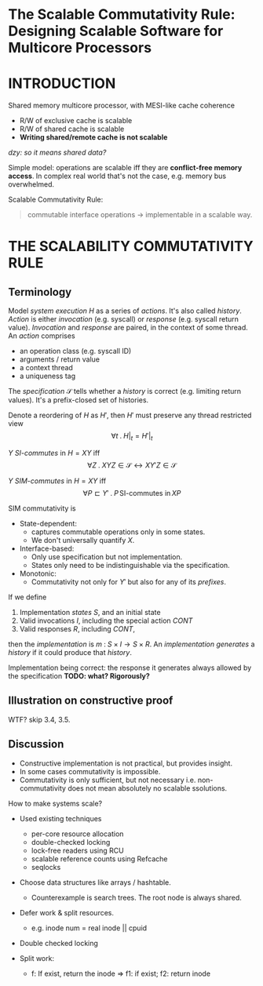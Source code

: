 # The Scalable Commutativity Rule: Designing Scalable Software for Multicore Processors

# INTRODUCTION
Shared memory multicore processor, with MESI-like cache coherence
* R/W of exclusive cache is scalable
* R/W of shared cache is scalable
* **Writing shared/remote cache is not scalable**

*dzy: so it means shared data?*

Simple model: operations are scalable iff they are **conflict-free memory access**.
In complex real world that's not the case, e.g. memory bus overwhelmed.

Scalable Commutativity Rule:
> commutable interface operations $\to$ implementable in a scalable way.

# THE SCALABILITY COMMUTATIVITY RULE
## Terminology
Model *system execution* $H$ as a series of *actions*. It's also called *history*.
*Action* is either *invocation* (e.g. syscall) or *response* (e.g. syscall return value).
*Invocation* and *response* are paired, in the context of some thread.
An *action* comprises
* an operation class (e.g. syscall ID)
* arguments / return value
* a context thread
* a uniqueness tag

The *specification* $\mathcal{S}$ tells whether a *history* is correct
(e.g. limiting return values). It's a prefix-closed set of histories.

Denote a reordering of $H$ as $H'$, then $H'$ must preserve any thread restricted view
$$
\forall t\;.\; H|_t = H'|_t
$$

$Y$ *SI-commutes* in $H=X Y$ iff
$$
\forall Z\;.\; X Y Z \in \mathcal{S} \leftrightarrow X Y' Z \in \mathcal{S}
$$

$Y$ *SIM-commutes* in $H=X Y$ iff
$$
\forall P \sqsubset Y'\;.\; P \, \text{SI-commutes in}\, X P
$$

SIM commutativity is
* State-dependent:
  - captures commutable operations only in some states.
  - We don't universally quantify $X$.
* Interface-based:
  - Only use specification but not implementation.
  - States only need to be indistinguishable via the specification.
* Monotonic:
  - Commutativity not only for $Y'$ but also for any of its *prefixes*.

If we define
1. Implementation *states* $S$, and an initial state
2. Valid invocations $I$, including the special action $CONT$
3. Valid responses $R$, including $CONT$,

then the *implementation* is $m\;:\; S \times I \to S \times R$.
An *implementation* *generates* a *history* if it could produce that *history*.

Implementation being correct: the response it generates always allowed by the specification **TODO: what? Rigorously?**

## Illustration on constructive proof
WTF? skip 3.4, 3.5.

## Discussion
* Constructive implementation is not practical, but provides insight.
* In some cases commutativity is impossible.
* Commutativity is only sufficient, but not necessary
  i.e. non-commutativity does not mean absolutely no scalable ssolutions.

How to make systems scale?
* Used existing techniques
  - per-core resource allocation
  - double-checked locking
  - lock-free readers using RCU
  - scalable reference counts using Refcache
  - seqlocks

* Choose data structures like arrays / hashtable.
  - Counterexample is search trees. The root node is always shared.

* Defer work & split resources.
  - e.g. inode num = real inode || cpuid

* Double checked locking

* Split work:
  - f: If exist, return the inode => f1: if exist; f2: return inode

